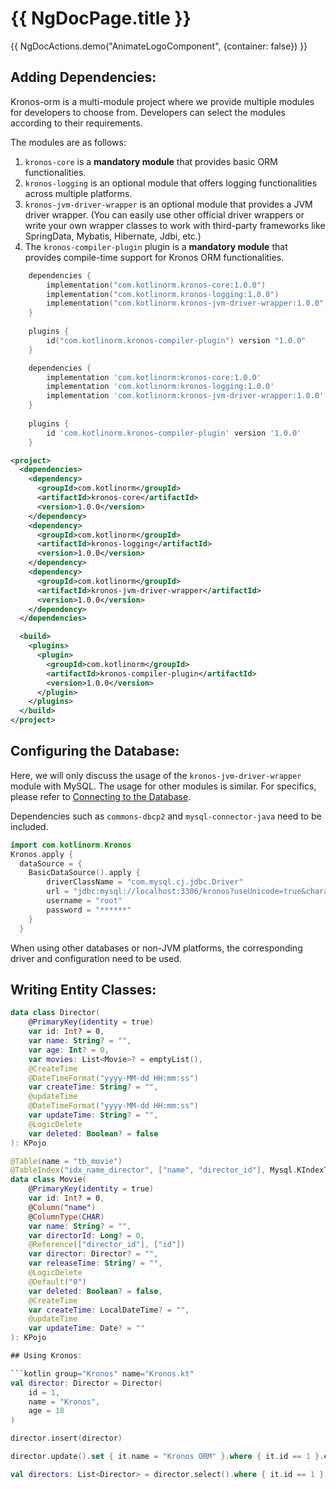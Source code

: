# {{ NgDocPage.title }}

{{ NgDocActions.demo("AnimateLogoComponent", {container: false}) }}

## Adding Dependencies:

Kronos-orm is a multi-module project where we provide multiple modules for developers to choose from. Developers can select the modules according to their requirements.

The modules are as follows:

1. `kronos-core` is a **mandatory module** that provides basic ORM functionalities.
2. `kronos-logging` is an optional module that offers logging functionalities across multiple platforms.
3. `kronos-jvm-driver-wrapper` is an optional module that provides a JVM driver wrapper. (You can easily use other official driver wrappers or write your own wrapper classes to work with third-party frameworks like SpringData, Mybatis, Hibernate, Jdbi, etc.)
4. The `kronos-compiler-plugin` plugin is a **mandatory module** that provides compile-time support for Kronos ORM functionalities.

```kotlin group="import" name="gradle(kts)" icon="gradlekts"
    dependencies {
        implementation("com.kotlinorm.kronos-core:1.0.0")
        implementation("com.kotlinorm.kronos-logging:1.0.0")
        implementation("com.kotlinorm.kronos-jvm-driver-wrapper:1.0.0")
    }
    
    plugins {
        id("com.kotlinorm.kronos-compiler-plugin") version "1.0.0"
    }
```

```groovy group="import" name="gradle(groovy)" icon="gradle"
    dependencies {
        implementation 'com.kotlinorm:kronos-core:1.0.0'
        implementation 'com.kotlinorm:kronos-logging:1.0.0'
        implementation 'com.kotlinorm:kronos-jvm-driver-wrapper:1.0.0'
    }
    
    plugins {
        id 'com.kotlinorm.kronos-compiler-plugin' version '1.0.0'
    }
```

```xml group="import" name="maven(NOT SUPPORT NOW)" icon="maven"
<project>
  <dependencies>
    <dependency>
      <groupId>com.kotlinorm</groupId>
      <artifactId>kronos-core</artifactId>
      <version>1.0.0</version>
    </dependency>
    <dependency>
      <groupId>com.kotlinorm</groupId>
      <artifactId>kronos-logging</artifactId>
      <version>1.0.0</version>
    </dependency>
    <dependency>
      <groupId>com.kotlinorm</groupId>
      <artifactId>kronos-jvm-driver-wrapper</artifactId>
      <version>1.0.0</version>
    </dependency>
  </dependencies>

  <build>
    <plugins>
      <plugin>
        <groupId>com.kotlinorm</groupId>
        <artifactId>kronos-compiler-plugin</artifactId>
        <version>1.0.0</version>
      </plugin>
    </plugins>
  </build>
</project>
```

## Configuring the Database:

Here, we will only discuss the usage of the `kronos-jvm-driver-wrapper` module with MySQL. The usage for other modules is similar. For specifics, please refer to [Connecting to the Database](/documentation/database/connect-to-db).

Dependencies such as `commons-dbcp2` and `mysql-connector-java` need to be included.

```kotlin group="KronosConfig" name="KronosConfig.kt"
import com.kotlinorm.Kronos
Kronos.apply {
  dataSource = {
    BasicDataSource().apply {
        driverClassName = "com.mysql.cj.jdbc.Driver"
        url = "jdbc:mysql://localhost:3306/kronos?useUnicode=true&characterEncoding=utf-8&useSSL=false&serverTimezone=UTC"
        username = "root"
        password = "******"
    }
  }
```
When using other databases or non-JVM platforms, the corresponding driver and configuration need to be used.

## Writing Entity Classes:

```kotlin group="KPojo" name="Director.kt"
data class Director(
    @PrimaryKey(identity = true)
    var id: Int? = 0,
    var name: String? = "",
    var age: Int? = 0,
    var movies: List<Movie>? = emptyList(),
    @CreateTime
    @DateTimeFormat("yyyy-MM-dd HH:mm:ss")
    var createTime: String? = "",
    @updateTime
    @DateTimeFormat("yyyy-MM-dd HH:mm:ss")
    var updateTime: String? = "",
    @LogicDelete
    var deleted: Boolean? = false
): KPojo
```

```kotlin group="KPojo" name="Movie.kt"
@Table(name = "tb_movie")
@TableIndex("idx_name_director", ["name", "director_id"], Mysql.KIndexType.UNIQUE, Mysql.KIndexMethod.BTREE)
data class Movie(
    @PrimaryKey(identity = true)
    var id: Int? = 0,
    @Column("name")
    @ColumnType(CHAR)
    var name: String? = "",
    var directorId: Long? = 0,
    @Reference(["director_id"], ["id"])
    var director: Director? = "",
    var releaseTime: String? = "",
    @LogicDelete
    @Default("0")
    var deleted: Boolean? = false,
    @CreateTime
    var createTime: LocalDateTime? = "",
    @updateTime
    var updateTime: Date? = ""
): KPojo

## Using Kronos:

```kotlin group="Kronos" name="Kronos.kt"
val director: Director = Director(
    id = 1,
    name = "Kronos",
    age = 18
)

director.insert(director)

director.update().set { it.name = "Kronos ORM" }.where { it.id == 1 }.execute()

val directors: List<Director> = director.select().where { it.id == 1 }.queryList()

